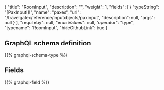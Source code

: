 {
  "title": "RoomInput",
  "description": "",
  "weight": 1,
  "fields": [
    {
      "typeString": "[PaxInput!]!",
      "name": "paxes",
      "url": "/travelgatex/reference/inputobjects/paxinput",
      "description": null,
      "args": null
    }
  ],
  "requireby": null,
  "enumValues": null,
  "operator": "type",
  "typename": "RoomInput",
  "hideGithubLink": true
}
## GraphQL schema definition

{{% graphql-schema-type %}}

## Fields

{{% graphql-field %}}
